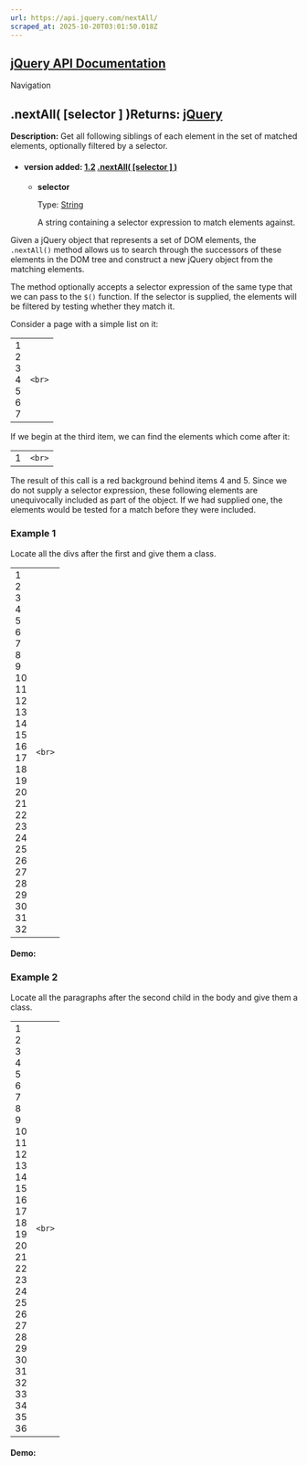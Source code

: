 ```yaml
---
url: https://api.jquery.com/nextAll/
scraped_at: 2025-10-20T03:01:50.018Z
---
```


## [jQuery API Documentation](https://jquery.com/ "jQuery API Documentation")

Navigation

## .nextAll( \[selector \] )Returns: [jQuery](http://api.jquery.com/Types/\#jQuery)

**Description:** Get all following siblings of each element in the set of matched elements, optionally filtered by a selector.

- #### version added: [1.2](https://api.jquery.com/category/version/1.2/) [.nextAll( \[selector \] )](https://api.jquery.com/nextAll/\#nextAll-selector)

  - **selector**

    Type: [String](http://api.jquery.com/Types/#String)

    A string containing a selector expression to match elements against.

Given a jQuery object that represents a set of DOM elements, the `.nextAll()` method allows us to search through the successors of these elements in the DOM tree and construct a new jQuery object from the matching elements.

The method optionally accepts a selector expression of the same type that we can pass to the `$()` function. If the selector is supplied, the elements will be filtered by testing whether they match it.

Consider a page with a simple list on it:

|     |     |
| --- | --- |
| 1<br>2<br>3<br>4<br>5<br>6<br>7 | ```<br>``` |

If we begin at the third item, we can find the elements which come after it:

|     |     |
| --- | --- |
| 1 | ```<br>``` |

The result of this call is a red background behind items 4 and 5. Since we do not supply a selector expression, these following elements are unequivocally included as part of the object. If we had supplied one, the elements would be tested for a match before they were included.

### Example 1

Locate all the divs after the first and give them a class.

|     |     |
| --- | --- |
| 1<br>2<br>3<br>4<br>5<br>6<br>7<br>8<br>9<br>10<br>11<br>12<br>13<br>14<br>15<br>16<br>17<br>18<br>19<br>20<br>21<br>22<br>23<br>24<br>25<br>26<br>27<br>28<br>29<br>30<br>31<br>32 | ```<br>``` |

#### Demo:

### Example 2

Locate all the paragraphs after the second child in the body and give them a class.

|     |     |
| --- | --- |
| 1<br>2<br>3<br>4<br>5<br>6<br>7<br>8<br>9<br>10<br>11<br>12<br>13<br>14<br>15<br>16<br>17<br>18<br>19<br>20<br>21<br>22<br>23<br>24<br>25<br>26<br>27<br>28<br>29<br>30<br>31<br>32<br>33<br>34<br>35<br>36 | ```<br>``` |

#### Demo: